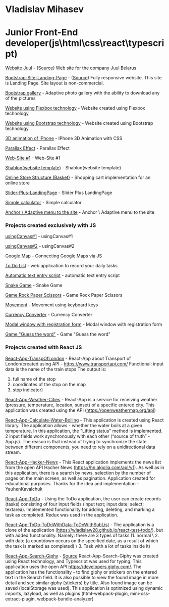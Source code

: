 # Vladislav Mihasev
# Junior Front-End developer(js\html\css\react\typescript)

[Website Juul](https://wladislaw28.github.io/juul/juul%20site/index.html) - ([Source](https://github.com/Wladislaw28/wladislaw28.github.io/tree/master/juul/juul%20site)) Web site for the company Juul Belarus

[Bootstrap-Site-Landing-Page](https://wladislaw28.github.io/2/index.html) - ([Source](https://github.com/Wladislaw28/wladislaw28.github.io/tree/master/2)) Fully responsive website. This site is Landing Page. Site layout is non-commercial.


[Bootstrap gallery](https://wladislaw28.github.io/bootstrap_gallery/) - Adaptive photo gallery with the ability to download any of the pictures


[Website using Flexbox technology](https://wladislaw28.github.io/flexbox/) - Website created using Flexbox technology


[Website using Bootstrap technology](https://wladislaw28.github.io/BootstrapSite/) - Website created using Bootstrap technology


[3D animation of IPhone](https://wladislaw28.github.io/3D%20%D0%B0%D0%BD%D0%B8%D0%BC%D0%B0%D1%86%D0%B8%D1%8F/) - IPhone 3D Animation with CSS


[Parallax Effect](https://wladislaw28.github.io/parallax/index.html) - Parallax Effect


[Web-Site #1](https://wladislaw28.github.io/%D1%81%D0%B0%D0%B9%D1%821/) - Web-Site #1


[Shablon(website template)](https://wladislaw28.github.io/Shablon/) - Shablon(website template)


[Online Store Structure (Basket)](https://wladislaw28.github.io/basket/) - Shopping cart implementation for an online store


[Slider-Plus-LandingPage](https://wladislaw28.github.io/%D1%81%D0%BB%D0%B0%D0%B9%D0%B4%D0%B5%D1%80/index.html) - Slider Plus LandingPage


[Simple calculator](https://wladislaw28.github.io/%D0%9A%D0%B0%D0%BB%D1%8C%D0%BA%D1%83%D0%BB%D1%8F%D1%82%D0%BE%D1%80/) - Simple calculator


[Anchor \ Adaptive menu to the site](https://wladislaw28.github.io/%D0%AF%D0%BA%D0%BE%D1%80%D0%BD%D0%BE%D0%B5%D0%9C%D0%B5%D0%BD%D1%8E/) - Anchor \ Adaptive menu to the site


### Projects created exclusively with JS


[	usingCanvas#1](https://wladislaw28.github.io/Canvas/index.html) - usingCanvas#1


[	usingCanvas#2](https://wladislaw28.github.io/Canvas1/) - 	usingCanvas#2


[Google Map](https://wladislaw28.github.io/Google%20Maps%20API/index.html) - 	Connecting Google Maps via JS


[To Do List](https://wladislaw28.github.io/ToDoList/) - web application to record your daily tasks


[Аutomatic text entry script](https://wladislaw28.github.io/%D0%90%D0%B2%D1%82%D0%BE%D0%BC%D0%B0%D1%82%D0%B8%D1%87_%D0%92%D0%B2%D0%BE%D0%B4_%D0%A2%D0%B5%D0%BA%D1%81%D1%82%D0%B0/index.html) - automatic text entry script


[Snake Game](https://wladislaw28.github.io/%D0%97%D0%BC%D0%B5%D0%B9%D0%BA%D0%B0JS/index.html) - Snake Game


[Game Rock Paper Scissors](https://wladislaw28.github.io/%D0%9A%D0%B0%D0%BC%D0%B5%D0%BD%D1%8C_%D0%9D%D0%BE%D0%B6%D0%BD%D0%B8%D1%86%D1%8B_%D0%91%D1%83%D0%BC%D0%B0%D0%B3%D0%B0/) - Game Rock Paper Scissors


[Movement](https://wladislaw28.github.io/%D0%9A%D0%BB%D0%B0%D0%B2%D0%B8%D0%B0%D1%82%D1%83%D1%80%D0%B0/) - Movement using keyboard keys


[Currency Converter](https://wladislaw28.github.io/%D0%9A%D0%BE%D0%BD%D0%B2%D0%B5%D1%80%D1%82%D0%BE%D1%80%20%D0%92%D0%B5%D0%BB%D0%B8%D1%87%D0%B8%D0%BD/) - Currency Converter


[Modal window with registration form](https://wladislaw28.github.io/%D0%9C%D0%BE%D0%B4%D0%B0%D0%BB%D1%8C%D0%BD%D0%BE%D0%B5%20%D0%9E%D0%BA%D0%BD%D0%BE/index.html) - Modal window with registration form


[Game "Guess the word"](https://wladislaw28.github.io/%D0%A3%D0%B3%D0%B0%D0%B4%D0%B0%D0%B9_%D0%A1%D0%BB%D0%BE%D0%B2%D0%BE/) - Game "Guess the word"


### Projects created with React JS

[React-App-TranspOfLondon](https://wladislaw28.github.io/react-app-transport-london/) - React-App about Transport of London(created using API - https://www.transportapi.com/ 
Functional: input data is the name of the train stops
The output is:
1) full name of the stop
2) coordinates of the stop on the map
3) stop indicator)

[React-App-Weather-Cities](https://wladislaw28.github.io/react-app-weather-cities/) - React-App is a service for receiving weather (pressure, temperature, location, sunset) of a specific entered city. This application was created using the API (https://openweathermap.org/api)


[React-App-Calculate-Water-Boiling](https://wladislaw28.github.io/react-app-calculate-water/) - This application is created using React library. The application allows - whether the water boils at a given temperature.
In this application, the "Lifting status" method is implemented. 2 input fields work synchronously with each other (“source of truth” - App.js).
The reason is that instead of trying to synchronize the state between different components, you need to rely on a unidirectional data stream.


[React-App-Hacker-News](https://wladislaw28.github.io/react-model-api-hacher-news/) - This React application implements the news list from the open API Hacher News (https://hn.algolia.com/api/v1). As well as in this application, there is a search by news, selection by the number of pages on the main screen, as well as pagination.
Application created for educational purposes. Thanks for the idea and implementation - YauhenKavalchuk


[React-App-ToDo](https://wladislaw28.github.io/react-test-todo/) - Using the ToDo application, the user can create records (tasks) consisting of four input fields (input text; input date; select; textarea). Implemented functionality for adding, deleting, and marking a task as completed.
Redux was used in the application.


[React-App-ToDo-ToDoWithData-ToDoWithSubList](https://github.com/Wladislaw28/react-redux-todo-wmreply/) - 
The application is a clone of the application (https://wladislaw28.github.io/react-test-todo/), but with added functionality. Namely: there are 3 types of tasks (1. normal \ 2. with date (a countdown occurs on the specified date, as a result of which the task is marked as completed) \ 3. Task with a lot of tasks inside it)


[React-App-Search-Giphy](https://wladislaw28.github.io/react-giphy-search-wmreply/) - 
[Source](https://github.com/Wladislaw28/react-giphy-search-wmreply/)
React-App-Search-Giphy was created using React technology, and Typescript was used for typing. This application uses the open API https://developers.giphy.com/.
The application has the functionality - to find giphy or stickers on the entered text in the Search field. It is also possible to view the found image in more detail and see similar giphy (stickers) by title. Also found image can be saved (localStorage was used).
This application is optimized using dynamic imports, lazyload, as well as plugins (html-webpack-plugin, mini-css-extract-plugin, webpack-bundle-analyzer)
